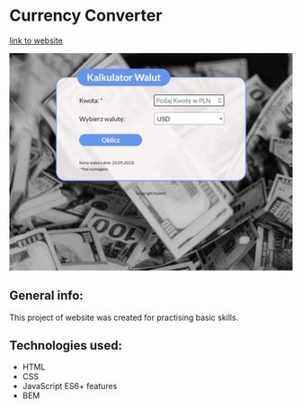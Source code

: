 # Currency Converter

[link to website](https://hubertklimczyk.github.io/currency-converter/)

![Screan of page](images/AnimationPage.gif)

## General info:
This project of website was created for practising basic skills.

## Technologies used:
- HTML
- CSS
- JavaScript ES6+ features
- BEM
